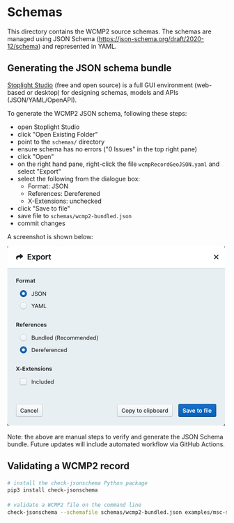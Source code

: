 # Schemas

This directory contains the WCMP2 source schemas.  The schemas are managed
using JSON Schema (https://json-schema.org/draft/2020-12/schema) and represented
in YAML.

## Generating the JSON schema bundle

[Stoplight Studio](https://stoplight.io/studio) (free and open source) is a full GUI environment (web-based
or desktop) for designing schemas, models and APIs (JSON/YAML/OpenAPI).

To generate the WCMP2 JSON schema, following these steps:

- open Stoplight Studio
- click "Open Existing Folder"
- point to the `schemas/` directory
- ensure schema has no errors ("0 Issues" in the top right pane)
- click "Open"
- on the right hand pane, right-click the file `wcmpRecordGeoJSON.yaml` and select "Export"
- select the following from the dialogue box:
  - Format: JSON
  - References: Dereferened
  - X-Extensions: unchecked
- click "Save to file"
- save file to `schemas/wcmp2-bundled.json`
- commit changes

A screenshot is shown below:

![Stoplight Studio Export](stoplight-studio-export.png "Stoplight Studio Export")

Note: the above are manual steps to verify and generate the JSON Schema bundle.  Future updates will
include automated workflow via GitHub Actions.

## Validating a WCMP2 record

```bash
# install the check-jsonschema Python package
pip3 install check-jsonschema

# validate a WCMP2 file on the command line
check-jsonschema --schemafile schemas/wcmp2-bundled.json examples/msc-swob-realtime.json
```

